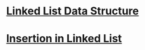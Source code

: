 # [Linked List Data Structure](https://www.geeksforgeeks.org/data-structures/linked-list/)
# [Insertion in Linked List ](https://www.faceprep.in/data-structures/linked-list-inserting-a-node/)